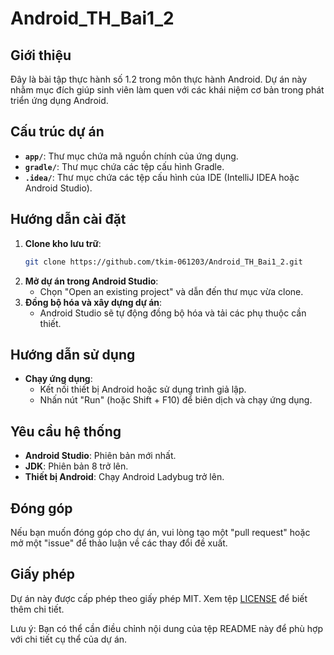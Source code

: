 # Android_TH_Bai1_2

## Giới thiệu
Đây là bài tập thực hành số 1.2 trong môn thực hành Android. Dự án này nhằm mục đích giúp sinh viên làm quen với các khái niệm cơ bản trong phát triển ứng dụng Android.

## Cấu trúc dự án
- **`app/`**: Thư mục chứa mã nguồn chính của ứng dụng.
- **`gradle/`**: Thư mục chứa các tệp cấu hình Gradle.
- **`.idea/`**: Thư mục chứa các tệp cấu hình của IDE (IntelliJ IDEA hoặc Android Studio).

## Hướng dẫn cài đặt
1. **Clone kho lưu trữ**:
   ```bash
   git clone https://github.com/tkim-061203/Android_TH_Bai1_2.git
   ```
2. **Mở dự án trong Android Studio**:
   - Chọn "Open an existing project" và dẫn đến thư mục vừa clone.
3. **Đồng bộ hóa và xây dựng dự án**:
   - Android Studio sẽ tự động đồng bộ hóa và tải các phụ thuộc cần thiết.

## Hướng dẫn sử dụng
- **Chạy ứng dụng**:
  - Kết nối thiết bị Android hoặc sử dụng trình giả lập.
  - Nhấn nút "Run" (hoặc Shift + F10) để biên dịch và chạy ứng dụng.

## Yêu cầu hệ thống
- **Android Studio**: Phiên bản mới nhất.
- **JDK**: Phiên bản 8 trở lên.
- **Thiết bị Android**: Chạy Android Ladybug trở lên.

## Đóng góp
Nếu bạn muốn đóng góp cho dự án, vui lòng tạo một "pull request" hoặc mở một "issue" để thảo luận về các thay đổi đề xuất.

## Giấy phép
Dự án này được cấp phép theo giấy phép MIT. Xem tệp [LICENSE](LICENSE) để biết thêm chi tiết.

Lưu ý: Bạn có thể cần điều chỉnh nội dung của tệp README này để phù hợp với chi tiết cụ thể của dự án. 

